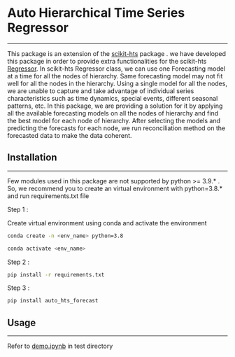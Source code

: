 # Auto Hierarchical Time Series Regressor
---
This package is an extension of the [scikit-hts](https://scikit-hts.readthedocs.io/en/latest/readme.html) package . 
we have developed this package in order to provide extra functionalities for the scikit-hts [Regressor](https://scikit-hts.readthedocs.io/en/latest/hts.html#hts.HTSRegressor).
In scikit-hts Regressor class, we can use one Forecasting model at a time for all the nodes of hierarchy. Same forecasting model may not fit well for all the nodes in the hierarchy. Using a single model for all the nodes, we are unable to capture and take advantage of individual series characteristics such as time dynamics, special events, different seasonal patterns, etc.
In this package, we are providing a solution for it by applying all the available forecasting models on all the nodes of hierarchy and find the best model for each node of hierarchy. After selecting the models and predicting the forecasts for each node, we run reconciliation method on the forecasted data to make the data coherent.


## Installation
--- 
Few modules used in this package are not supported by python >= 3.9.* . So, we recommend you to create an virtual environment with python=3.8.* and run requirements.txt file 

Step 1 :

Create virtual environment using conda and activate the environment
```bash
conda create -n <env_name> python=3.8
```
```bash
conda activate <env_name>
```

Step 2 :
```bash
pip install -r requirements.txt
```
Step 3 :
```bash
pip install auto_hts_forecast
```
## Usage
--- 
Refer to [demo.ipynb](https://github.com/ramachaitanya0/auto_hts_package/blob/main/test/demo.ipynb) in test directory  




